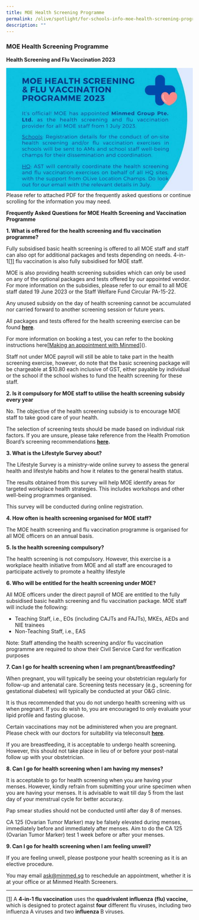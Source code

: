 ```yaml
---
title: MOE Health Screening Programme
permalink: /olive/spotlight/for-schools-info-moe-health-screening-programme/
description: ""
---
```

### MOE Health Screening Programme


**Health Screening and Flu Vaccination 2023**

![](/images/hs_minmed_updated.JPG)
Please refer to attached PDF for the frequently asked questions or continue scrolling for the information you may need.
[](/files/faq_hs.pdf)


**Frequently Asked Questions for MOE Health Screening and Vaccination Programme**

**1. What is offered for the health screening and flu vaccination programme?**

Fully subsidised basic health screening is offered to all MOE staff and staff can also opt for additional packages and tests depending on needs. 4-in-1[\[1\]](#_ftn1) flu vaccination is also fully subsidised for MOE staff.

MOE is also providing health screening subsidies which can only be used on any of the optional packages and tests offered by our appointed vendor. For more information on the subsidies, please refer to our email to all MOE staff dated 19 June 2023 or the Staff Welfare Fund Circular PA-15-22.

Any unused subsidy on the day of health screening cannot be accumulated nor carried forward to another screening session or future years.

All packages and tests offered for the health screening exercise can be found&nbsp;[**here**](https://minmed.sg/wp-content/uploads/2023/06/Non-Fasting-MOE-Package-Brochure-2023.pdf). 

For more information on booking a test, you can refer to the booking instructions here[[Making an appointment with Minmed](/files/(2023)%20making%20an%20individual%20appointment%20with%20minmed%20-%20fv%20and%20hs.pdf)](). 

Staff not under MOE payroll will still be able to take part in the health screening exercise, however, do note that the basic screening package will be chargeable at $10.80 each inclusive of GST, either payable by individual or the school if the school wishes to fund the health screening for these staff.

**2. Is it compulsory for MOE staff to utilise the health screening subsidy every year**

No. The objective of the health screening subsidy is to encourage MOE staff to take good care of your health.

The selection of screening tests should be made based on individual risk factors. If you are unsure, please take reference from the Health Promotion Board’s screening recommendations&nbsp;[**here**](https://www.healthhub.sg/live-healthy/403/abcs_of_health_screening)**.**

**3. What is the Lifestyle Survey about?**

The Lifestyle Survey is a ministry-wide online survey to assess the general health and lifestyle habits and how it relates to the general health status.

The results obtained from this survey will help MOE identify areas for targeted workplace health strategies. This includes workshops and other well-being programmes organised.

This survey will be conducted during online registration.

**4. How often is health screening organised for MOE staff?**

The MOE health screening and flu vaccination programme is organised for all MOE officers on an annual basis.

**5. Is the health screening compulsory?**

The health screening is not compulsory. However, this exercise is a workplace health initiative from MOE and all staff are encouraged to participate actively to promote a healthy lifestyle

**6. Who will be entitled for the health screening under MOE?**

All MOE officers under the direct payroll of MOE are entitled to the fully subsidised basic health screening and flu vaccination&nbsp;package. MOE staff will include the following:

*   Teaching Staff, i.e., EOs (including CAJTs and FAJTs), MKEs, AEDs and NIE trainees
*   Non-Teaching Staff, i.e., EAS

Note: Staff attending the health screening and/or flu vaccination programme are required to show their Civil Service Card for verification purposes

**7. Can I go for health screening when I am pregnant/breastfeeding?**

When pregnant, you will typically be seeing your obstetrician regularly for follow-up and antenatal care. Screening tests necessary (e.g., screening for gestational diabetes) will typically be conducted at your O&amp;G clinic.

It is thus recommended that you do not undergo health screening with us when pregnant. If you do wish to, you are encouraged to only evaluate your lipid profile and fasting glucose.

Certain vaccinations may not be administered when you are pregnant. Please check with our doctors for suitability via teleconsult&nbsp;[**here**](https://minmed.sg/teleconsult-doctor/).

If you are breastfeeding, it is acceptable to undergo health screening. However, this should not take place in lieu of or before your post-natal follow up with your obstetrician.

**8. Can I go for health screening when I am having my menses?**

It is acceptable to go for health screening when you are having your menses. However, kindly refrain from submitting your urine specimen when you are having your menses. It is advisable to wait till day 5 from the last day of your menstrual cycle for better accuracy.

Pap smear studies should not be conducted until after day 8 of menses.

CA 125 (Ovarian Tumor Marker) may be falsely elevated during menses, immediately before and immediately after menses. Aim to do the CA 125 (Ovarian Tumor Marker) test 1 week before or after your menses.

**9. Can I go for health screening when I am feeling unwell?**

If you are feeling unwell, please postpone your health screening as it is an elective procedure.

You may email&nbsp;[ask@minmed.sg](mailto:ask@minmed.sg)&nbsp;to reschedule an appointment, whether it is at your office or at Minmed Health Screeners.

* * *

[\[1\]](#_ftnref1) A **4-in-1 flu vaccination** uses the **quadrivalent influenza** **(flu) vaccine,** which is designed to protect against **four** different flu viruses, including two influenza A viruses and two **influenza** B viruses.